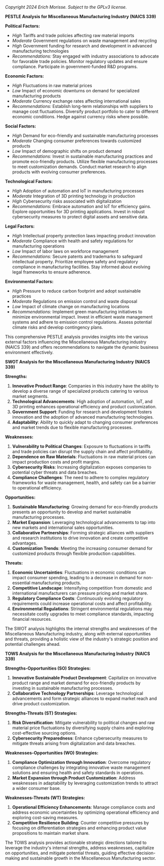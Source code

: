 *Copyright 2024 Erich Morisse.  Subject to the GPLv3 license.*


**PESTLE Analysis for Miscellaneous Manufacturing Industry (NAICS 339)**

**Political Factors:**
- *High* Tariffs and trade policies affecting raw material imports
- *Moderate* Government regulations on waste management and recycling
- *High* Government funding for research and development in advanced manufacturing technologies
- *Recommendations:* Stay engaged with industry associations to advocate for favorable trade policies. Monitor regulatory updates and ensure compliance. Participate in government-funded R&D programs.

**Economic Factors:**
- *High* Fluctuations in raw material prices
- *Low* Impact of economic downturns on demand for specialized manufacturing products
- *Moderate* Currency exchange rates affecting international sales
- *Recommendations:* Establish long-term relationships with suppliers to manage cost fluctuations. Diversify product portfolio to cater to different economic conditions. Hedge against currency risks where possible.

**Social Factors:**
- *High* Demand for eco-friendly and sustainable manufacturing processes
- *Moderate* Changing consumer preferences towards customized products
- *Low* Impact of demographic shifts on product demand
- *Recommendations:* Invest in sustainable manufacturing practices and promote eco-friendly products. Utilize flexible manufacturing processes to meet customization demands. Conduct market research to align products with evolving consumer preferences.

**Technological Factors:**
- *High* Adoption of automation and IoT in manufacturing processes
- *Moderate* Integration of 3D printing technology in production
- *High* Cybersecurity risks associated with digitalization
- *Recommendations:* Embrace automation and IoT for efficiency gains. Explore opportunities for 3D printing applications. Invest in robust cybersecurity measures to protect digital assets and sensitive data.

**Legal Factors:**
- *High* Intellectual property protection laws impacting product innovation
- *Moderate* Compliance with health and safety regulations for manufacturing operations
- *Low* Impact of labor laws on workforce management
- *Recommendations:* Secure patents and trademarks to safeguard intellectual property. Prioritize employee safety and regulatory compliance in manufacturing facilities. Stay informed about evolving legal frameworks to ensure adherence.

**Environmental Factors:**
- *High* Pressure to reduce carbon footprint and adopt sustainable practices
- *Moderate* Regulations on emission control and waste disposal
- *Low* Impact of climate change on manufacturing locations
- *Recommendations:* Implement green manufacturing initiatives to minimize environmental impact. Invest in efficient waste management systems and adhere to emission control regulations. Assess potential climate risks and develop contingency plans.

This comprehensive PESTLE analysis provides insights into the various external factors influencing the Miscellaneous Manufacturing industry (NAICS 339) and offers recommendations to navigate the dynamic business environment effectively.

**SWOT Analysis for the Miscellaneous Manufacturing Industry (NAICS 339)**

**Strengths:**
1. **Innovative Product Range**: Companies in this industry have the ability to develop a diverse range of specialized products catering to various market segments.
2. **Technological Advancements**: High adoption of automation, IoT, and 3D printing enhances operational efficiency and product customization.
3. **Government Support**: Funding for research and development fosters innovation and the adoption of advanced manufacturing technologies.
4. **Adaptability**: Ability to quickly adapt to changing consumer preferences and market trends due to flexible manufacturing processes.

**Weaknesses:**
1. **Vulnerability to Political Changes**: Exposure to fluctuations in tariffs and trade policies can disrupt the supply chain and affect profitability.
2. **Dependence on Raw Materials**: Fluctuations in raw material prices can impact production costs and profit margins.
3. **Cybersecurity Risks**: Increasing digitalization exposes companies to potential cyber threats and data breaches.
4. **Compliance Challenges**: The need to adhere to complex regulatory frameworks for waste management, health, and safety can be a barrier to operational efficiency.

**Opportunities:**
1. **Sustainable Manufacturing**: Growing demand for eco-friendly products presents an opportunity to develop and market sustainable manufacturing processes.
2. **Market Expansion**: Leveraging technological advancements to tap into new markets and international sales opportunities.
3. **Collaborative Partnerships**: Forming strategic alliances with suppliers and research institutions to drive innovation and create competitive advantages.
4. **Customization Trends**: Meeting the increasing consumer demand for customized products through flexible production capabilities.

**Threats:**
1. **Economic Uncertainties**: Fluctuations in economic conditions can impact consumer spending, leading to a decrease in demand for non-essential manufacturing products.
2. **Competitive Landscape**: Intensifying competition from domestic and international manufacturers can pressure pricing and market share.
3. **Regulatory Compliance Costs**: Continuously evolving regulatory requirements could increase operational costs and affect profitability.
4. **Environmental Regulations**: Stringent environmental regulations may necessitate costly upgrades to meet compliance standards, impacting financial resources.

The SWOT analysis highlights the internal strengths and weaknesses of the Miscellaneous Manufacturing industry, along with external opportunities and threats, providing a holistic view of the industry's strategic position and potential challenges ahead.

**TOWS Analysis for the Miscellaneous Manufacturing Industry (NAICS 339)**

**Strengths-Opportunities (SO) Strategies:**
1. **Innovative Sustainable Product Development**: Capitalize on innovative product range and market demand for eco-friendly products by investing in sustainable manufacturing processes.
2. **Collaborative Technology Partnerships**: Leverage technological advancements and form strategic alliances to expand market reach and drive product customization.

**Strengths-Threats (ST) Strategies:**
1. **Risk Diversification**: Mitigate vulnerability to political changes and raw material price fluctuations by diversifying supply chains and exploring cost-effective sourcing options.
2. **Cybersecurity Preparedness**: Enhance cybersecurity measures to mitigate threats arising from digitalization and data breaches.

**Weaknesses-Opportunities (WO) Strategies:**
1. **Compliance Optimization through Innovation**: Overcome regulatory compliance challenges by integrating innovative waste management solutions and ensuring health and safety standards in operations.
2. **Market Expansion through Product Customization**: Address weaknesses in adaptability by leveraging customization trends to attract a wider consumer base.

**Weaknesses-Threats (WT) Strategies:**
1. **Operational Efficiency Enhancements**: Manage compliance costs and address economic uncertainties by optimizing operational efficiency and exploring cost-saving measures.
2. **Competitive Resilience Building**: Counter competitive pressures by focusing on differentiation strategies and enhancing product value propositions to maintain market share.

The TOWS analysis provides actionable strategic directions tailored to leverage the industry's internal strengths, address weaknesses, capitalize on opportunities, and mitigate potential threats, guiding effective decision-making and sustainable growth in the Miscellaneous Manufacturing sector.

